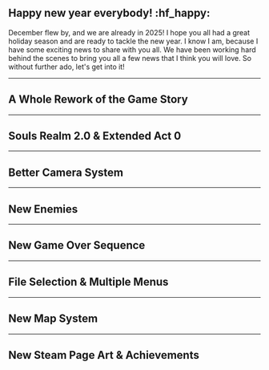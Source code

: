 ## Happy new year everybody! :hf_happy:

December flew by, and we are already in 2025! I hope you all had a great holiday season and are ready to tackle the new year. I know I am, because I have some exciting news to share with you all. We have been working hard behind the scenes to bring you all a few news that I think you will love. So without further ado, let's get into it!

---

## A Whole Rework of the Game Story

---

## Souls Realm 2.0 & Extended Act 0

---

## Better Camera System

---

## New Enemies

---

## New Game Over Sequence

---

## File Selection & Multiple Menus

---

## New Map System

---

## New Steam Page Art & Achievements

